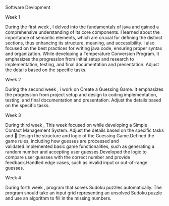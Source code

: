 Software Devlopment 

Week 1

During the first week , I delved into the fundamentals of java and gained a comprehensive understanding of its core components. I learned about the importance of semantic elements, which are crucial for defining the distinct sections, thus enhancing its structure, meaning, and accessibility. I also focused on the best practices for writing java code, ensuring proper syntax and organization. While developing a Temperature Conversion Program. It emphasizes the progression from initial setup and research to implementation, testing, and final documentation and presentation. Adjust the details based on the specific tasks.

Week 2

During the second week , i work on Create a Guessing Game. It emphasizes the progression from project setup and design to coding implementation, testing, and final documentation and presentation. Adjust the details based on the specific tasks.

Week 3

During third week , This week focused on while developing a Simple Contact Management System. Adjust the details based on the specific tasks and 	Design the structure and logic of the Guessing Game.Defined the game rules, including how guesses are processed and validated.Implemented basic game functionalities, such as generating a random number and accepting user guesses.Developed the logic to compare user guesses with the correct number and provide feedback.Handled edge cases, such as invalid input or out-of-range guesses.

Week 4

During forth week , program that solves Sudoku puzzles automatically. The program should take an input grid representing an unsolved Sudoku puzzle and use an algorithm to fill in the missing numbers.
